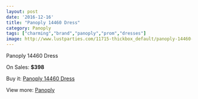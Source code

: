 ```yaml
---
layout: post
date: '2016-12-16'
title: "Panoply 14460 Dress"
category: Panoply
tags: ["charming","brand","panoply","prom","dresses"]
image: http://www.lustparties.com/11715-thickbox_default/panoply-14460-dress.jpg
---
```

Panoply 14460 Dress

On Sales: **$398**
<a href="https://www.lustparties.com/en/panoply/4226-panoply-14460-dress.html"><amp-img layout="responsive" width="600" height="600" src="//www.lustparties.com/11715-thickbox_default/panoply-14460-dress.jpg" alt="Panoply 14460 Dress 0" /></a>
<a href="https://www.lustparties.com/en/panoply/4226-panoply-14460-dress.html"><amp-img layout="responsive" width="600" height="600" src="//www.lustparties.com/11716-thickbox_default/panoply-14460-dress.jpg" alt="Panoply 14460 Dress 1" /></a>

Buy it: [Panoply 14460 Dress](https://www.lustparties.com/en/panoply/4226-panoply-14460-dress.html "Panoply 14460 Dress")

View more: [Panoply](https://www.lustparties.com/en/21-panoply "Panoply")